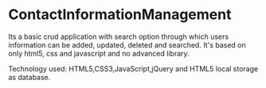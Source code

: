 # ContactInformationManagement
Its a basic crud application with search option through which users information can be added, updated, deleted and searched. It's based on only  html5, css and javascript and no advanced library.

Technology used: HTML5,CSS3,JavaScript,jQuery and HTML5 local storage as database.

